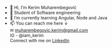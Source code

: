 - 👋 Hi, I’m Kerim Muharembegović
- 👀 Student of Software engineering
- 🌱 I’m currently learning Angular, Node and Java
- 📫 You can reach me here ↓ <br>
✉ muharembegovic.kerim@gmail.com<br>
IG - @iam_kerim<br>
Connect with me on [LinkedIn](https://www.linkedin.com/in/kerim-muharembegovi%C4%87-120302176/)

<!---
KerimMbegovic/KerimMbegovic is a ✨ special ✨ repository because its `README.md` (this file) appears on your GitHub profile.
You can click the Preview link to take a look at your changes.
--->

